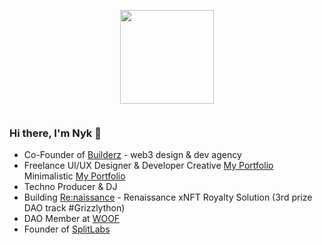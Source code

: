 <p align="center"><img src="https://images-ext-2.discordapp.net/external/tB5QAgTwqqW_TuAWM_FE2tqTdX4lBngDdx16OI6omys/https/media.discordapp.net/attachments/945872969845063730/962815619449913364/skelly_shadow.gif" width="150"/>
<p align="center"><img src="https://komarev.com/ghpvc/?username=0xNyk&style=flat-square&color=blue" alt=""></p>

### Hi there, I'm Nyk 👋

- Co-Founder of [Builderz](https://twitter.com/builderz__) - web3 design & dev agency 
- Freelance UI/UX Designer & Developer Creative [My Portfolio](https://nyk-portfolio.vercel.app/)  Minimalistic [My Portfolio](https://nyk-dev.vercel.app) 
- Techno Producer & DJ 
- Building [Re:naissance](https://twitter.com/renaissance_xyz) - Renaissance xNFT Royalty Solution (3rd prize DAO track #Grizzlython)
- DAO Member at [WOOF](https://twitter.com/woofsolana)
- Founder of [SplitLabs](https://twitter.com/split_labs) 




